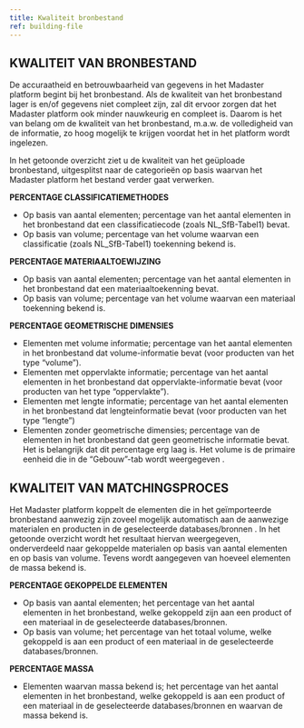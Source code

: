 ```yaml
---
title: Kwaliteit bronbestand
ref: building-file
---
```


## KWALITEIT VAN BRONBESTAND
De accuraatheid en betrouwbaarheid van gegevens in het Madaster platform begint bij het bronbestand. Als de kwaliteit van het bronbestand lager is en/of gegevens niet compleet zijn, zal dit ervoor zorgen dat het Madaster platform ook minder nauwkeurig en compleet is. Daarom is het van belang om de kwaliteit van het bronbestand, m.a.w. de volledigheid van de informatie, zo hoog mogelijk te krijgen voordat het in het platform wordt ingelezen.

In het getoonde overzicht ziet u de kwaliteit van het geüploade bronbestand, uitgesplitst naar de categorieën op basis waarvan het Madaster platform het bestand verder gaat verwerken.

**PERCENTAGE CLASSIFICATIEMETHODES**
- Op basis van aantal elementen; percentage van het aantal elementen in het bronbestand dat een classificatiecode (zoals NL_SfB-Tabel1) bevat.
- Op basis van volume; percentage van het volume waarvan een classificatie (zoals NL_SfB-Tabel1) toekenning bekend is.

**PERCENTAGE MATERIAALTOEWIJZING**
- Op basis van aantal elementen; percentage van het aantal elementen in het bronbestand dat een materiaaltoekenning bevat.
- Op basis van volume; percentage van het volume waarvan een materiaal toekenning bekend is.

**PERCENTAGE GEOMETRISCHE DIMENSIES**
- Elementen met volume informatie; percentage van het aantal elementen in het bronbestand dat volume-informatie bevat (voor producten van het type “volume”).
- Elementen met oppervlakte informatie; percentage van het aantal elementen in het bronbestand dat oppervlakte-informatie bevat (voor producten van het type “oppervlakte”).
- Elementen met lengte informatie; percentage van het aantal elementen in het bronbestand dat lengteinformatie bevat (voor producten van het type “lengte”)
- Elementen zonder geometrische dimensies; percentage van de elementen in het bronbestand dat geen geometrische informatie bevat. Het is belangrijk dat dit percentage erg laag is. Het volume is de primaire eenheid die in de “Gebouw”-tab wordt weergegeven .




## KWALITEIT VAN MATCHINGSPROCES
Het Madaster platform koppelt de elementen die in het geïmporteerde bronbestand aanwezig zijn zoveel mogelijk automatisch aan de aanwezige materialen en producten in de geselecteerde databases/bronnen . In het getoonde overzicht wordt het resultaat hiervan weergegeven, onderverdeeld naar gekoppelde materialen op basis van aantal elementen en op basis van volume. Tevens wordt aangegeven van hoeveel elementen de massa bekend is.

**PERCENTAGE GEKOPPELDE ELEMENTEN**
- Op basis van aantal elementen; het percentage van het aantal elementen in het bronbestand, welke gekoppeld zijn aan een product of een materiaal in de geselecteerde databases/bronnen.
- Op basis van volume; het percentage van het totaal volume, welke gekoppeld is aan een product of een materiaal in de geselecteerde databases/bronnen.


**PERCENTAGE MASSA**
- Elementen waarvan massa bekend is; het percentage van het aantal elementen in het bronbestand, welke gekoppeld is aan een product of een materiaal in de geselecteerde databases/bronnen en waarvan de massa bekend is.

